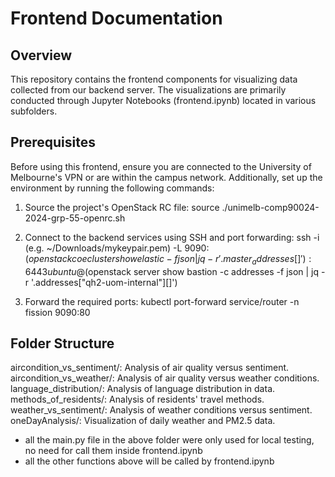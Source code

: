 # Frontend Documentation

## Overview

This repository contains the frontend components for visualizing data collected from our backend server. The visualizations are primarily conducted through Jupyter Notebooks (frontend.ipynb) located in various subfolders.

## Prerequisites

Before using this frontend, ensure you are connected to the University of Melbourne's VPN or are within the campus network. Additionally, set up the environment by running the following commands:

1. Source the project's OpenStack RC file:
   source ./unimelb-comp90024-2024-grp-55-openrc.sh

2. Connect to the backend services using SSH and port forwarding:
   ssh -i <path-to-private-key> (e.g. ~/Downloads/mykeypair.pem) -L 9090:$(openstack coe cluster show elastic -f json | jq -r '.master_addresses[]'):6443 ubuntu@$(openstack server show bastion -c addresses -f json | jq -r '.addresses["qh2-uom-internal"][]')

3. Forward the required ports:
   kubectl port-forward service/router -n fission 9090:80

## Folder Structure

aircondition_vs_sentiment/: Analysis of air quality versus sentiment.
aircondition_vs_weather/: Analysis of air quality versus weather conditions.
language_distribution/: Analysis of language distribution in data.
methods_of_residents/: Analysis of residents' travel methods.
weather_vs_sentiment/: Analysis of weather conditions versus sentiment.
oneDayAnalysis/: Visualization of daily weather and PM2.5 data.

- all the main.py file in the above folder were only used for local testing, no need for call them inside frontend.ipynb
- all the other functions above will be called by frontend.ipynb
